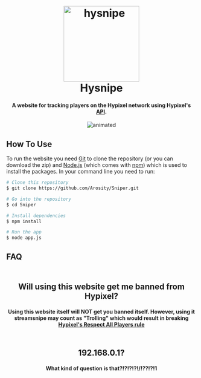 

<h1 align="center">
  <br>
  <a><img src="https://raw.githubusercontent.com/Arosity/Sniper/main/public/assets/hysnipe.png" alt="hysnipe" width="200"></a>
  <br>
  Hysnipe
  <br>
</h1>

<h4 align="center">
  A website for tracking players on the Hypixel network using Hypixel's 
  <a href="https://api.hypixel.net" target="_blank">API</a>.
  

  
</h4>
<p align="center">
  <img align="center" src="https://raw.githubusercontent.com/Arosity/Sniper/main/public/assets/showcase.gif" alt="animated" />
</p>




## How To Use

To run the website you need [Git](https://git-scm.com) to clone the repository (or you can download the zip) and [Node.js](https://nodejs.org/en/download/) (which comes with [npm](http://npmjs.com)) which is used to install the packages. In your command line you need to run:

```bash
# Clone this repository
$ git clone https://github.com/Arosity/Sniper.git

# Go into the repository
$ cd Sniper

# Install dependencies
$ npm install

# Run the app
$ node app.js
```

## FAQ



<div align="center">
  <h2>
    <br>
    Will using this website get me banned from Hypixel?
  </h2>
  <h4>
  Using this website itself will NOT get you banned itself. However, using it streamsnipe may count as "Trolling" which would result in breaking <a href="https://hypixel.net/hypixel-rules/#rule-1">Hypixel's Respect All Players rule</a>
  </h4>
</div>

<div align="center">
  <h2>
    <br>
    192.168.0.1?
  </h2>
  <h4>
  What kind of question is that?!?!?!?!/!??!?!1
  </h4>
</div>

